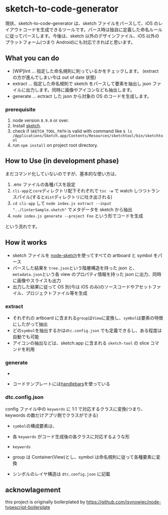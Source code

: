 # sketch-to-code-generator

現状、sketch-to-code-generator は、sketch ファイルをパースして、iOS のレイアウトコードを生成できるツールです。パース時は独自に定義した命名ルールに従ってパースします。今後は、sketch 以外のデザインファイル、iOS 以外のプラットフォーム(つまり Android)にも対応できればと思います。

## What you can do

- [WIP]lint ... 指定した命名規則に則っているかをチェックします。 (extract の方が進んでしまい今は out of date 状態)
- extract ... 指定した命名規則で sketch をパースして要素を抽出し json ファイルに出力します。同時に画像やアイコンなども抽出します。
- generate ... ectract した json から対象の OS のコードを生成します。

### prerequisite

1. node version `8.9.0` or over.
2. Install [sketch](https://www.sketchapp.com/).
3. check if `SKETCH_TOOL_PATH` is valid with command like `$ ls /Applications/Sketch.app/Contents/Resources/sketchtool/bin/sketchtool`
4. run `npm install` on project root directory.

## How to Use (in development phase)

まだコマンド化していないのですが、基本的な使い方は、

1. .env ファイルの各種パスを設定
2. `cli-app`と`core`ディレクトリ配下それぞれで `tsc -w` で watch しつつトランスパイル(すると`dist`ディレクトリに吐き出される)
3. `cd cli-app` して `node index.js extract --input "../linterSample.sketch"` でメタデータを sketch から抽出
4. `node index.js generate --project Foo` という形でコードを生成

という流れです。

## How it works

- sketch ファイルを [node-sketch](https://github.com/oscarotero/node-sketch)を使ってすべての artboard と symbol をパース
- パースした結果を `tree.json`という階層構造を持った json と、`metadata.json`という各 view のプロパティ情報を持った json に出力、同時に画像やスライスも出力
- 出力した結果に従って OS 別(今は iOS のみ)のソースコードやアセットファイル、プロジェクトファイル等を生成

### extract

- それぞれの artboard に含まれる`group`は`View`に変換し、`symbol`は要素の特徴にしたがって抽出
- どの`symbol`を抽出するかは`dtc.config.json` でも定義できるし、ある程度は自動でも可能
- アイコンの抽出などは、sketch.app に含まれる `sketch-tool` の slice コマンドを利用

### generate

-

- コードテンプレートには[handlebars](https://handlebarsjs.com/)を使っている

### dtc.config.json

config ファイル中の `keywords` に 1:1 で対応するクラスに変換(つまり、keywords の数だけアプリ側でクラスができる)

- `symbol`の構成要素は、

- 各 `keywords` がコード生成後の各クラスに対応するような形
- `keywords`

- group は Container(View)とし、symbol は命名規則に従って各種要素に変換
- シンボルのレイヤ構造は `dtc.config.json` に記載

## acknowlagement

this project is originally boilerplated by https://github.com/jsynowiec/node-typescript-boilerplate
